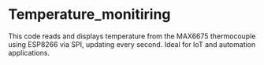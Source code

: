 # Temperature_monitiring
This code reads and displays temperature from the MAX6675 thermocouple using ESP8266 via SPI, updating every second. Ideal for IoT and automation applications.
